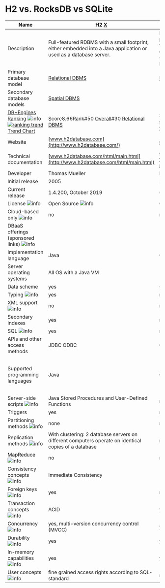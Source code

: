 # H2 vs. RocksDB vs SQLite



| Name                                                         | H2 [X](https://db-engines.com/en/system/RocksDB%3BSQLite)    | RocksDB [X](https://db-engines.com/en/system/H2%3BSQLite)    | SQLite [X](https://db-engines.com/en/system/H2%3BRocksDB)    |
| ------------------------------------------------------------ | ------------------------------------------------------------ | ------------------------------------------------------------ | ------------------------------------------------------------ |
| Description                                                  | Full-featured RDBMS with a small footprint, either embedded into a Java application or used as a database server. | Embeddable persistent key-value store optimized for fast storage (flash and RAM) | Widely used embeddable, in-process [RDBMS](https://db-engines.com/en/article/RDBMS) |
| Primary database model                                       | [Relational DBMS](https://db-engines.com/en/article/RDBMS)   | [Key-value store](https://db-engines.com/en/article/Key-value+Stores) | [Relational DBMS](https://db-engines.com/en/article/RDBMS)   |
| Secondary database models                                    | [Spatial DBMS](https://db-engines.com/en/article/Spatial+DBMS) |                                                              |                                                              |
| [DB-Engines Ranking](https://db-engines.com/en/ranking) ![info](https://db-engines.com/info.png)[![ranking trend](https://db-engines.com/ranking_trend_s.png)](https://db-engines.com/en/ranking_trend/system/H2%3BRocksDB%3BSQLite)[Trend Chart](https://db-engines.com/en/ranking_trend/system/H2%3BRocksDB%3BSQLite) | Score8.66Rank#50 [Overall](https://db-engines.com/en/ranking)#30 [Relational DBMS](https://db-engines.com/en/ranking/relational+dbms) | Score3.09Rank#90 [Overall](https://db-engines.com/en/ranking)#14 [Key-value stores](https://db-engines.com/en/ranking/key-value+store) | Score126.69Rank#9 [Overall](https://db-engines.com/en/ranking)#6 [Relational DBMS](https://db-engines.com/en/ranking/relational+dbms) |
| Website                                                      | [www.h2database.com](http://www.h2database.com/)             | [rocksdb.org](https://rocksdb.org/)                          | [www.sqlite.org](https://www.sqlite.org/)                    |
| Technical documentation                                      | [www.h2database.com/­html/­main.html](http://www.h2database.com/html/main.html) | [github.com/­facebook/­rocksdb/­wiki](https://github.com/facebook/rocksdb/wiki) | [www.sqlite.org/­docs.html](https://www.sqlite.org/docs.html) |
| Developer                                                    | Thomas Mueller                                               | Facebook, Inc.                                               | Dwayne Richard Hipp                                          |
| Initial release                                              | 2005                                                         | 2013                                                         | 2000                                                         |
| Current release                                              | 1.4.200, October 2019                                        | 6.20.3, May 2021                                             | 3.35.4 (2 April 2021), April 2021                            |
| License ![info](https://db-engines.com/info.png)             | Open Source ![info](https://db-engines.com/info.png)         | Open Source ![info](https://db-engines.com/info.png)         | Open Source ![info](https://db-engines.com/info.png)         |
| Cloud-based only ![info](https://db-engines.com/info.png)    | no                                                           | no                                                           | no                                                           |
| DBaaS offerings (sponsored links) ![info](https://db-engines.com/info.png) |                                                              |                                                              |                                                              |
| Implementation language                                      | Java                                                         | C++                                                          | C                                                            |
| Server operating systems                                     | All OS with a Java VM                                        |                                                              | server-less                                                  |
| Data scheme                                                  | yes                                                          | schema-free                                                  | yes ![info](https://db-engines.com/info.png)                 |
| Typing ![info](https://db-engines.com/info.png)              | yes                                                          | no                                                           | yes ![info](https://db-engines.com/info.png)                 |
| XML support ![info](https://db-engines.com/info.png)         | no                                                           | no                                                           | no                                                           |
| Secondary indexes                                            | yes                                                          | no                                                           | yes                                                          |
| SQL ![info](https://db-engines.com/info.png)                 | yes                                                          | no                                                           | yes ![info](https://db-engines.com/info.png)                 |
| APIs and other access methods                                | JDBC ODBC                                                    | C++ API Java API                                             | ADO.NET ![info](https://db-engines.com/info.png) JDBC ![info](https://db-engines.com/info.png) ODBC ![info](https://db-engines.com/info.png) |
| Supported programming languages                              | Java                                                         | C++ Java                                                     | Actionscript Ada Basic C C# C++ D Delphi Forth Fortran Haskell Java JavaScript Lisp Lua MatLab Objective-C OCaml Perl PHP PL/SQL Python R Ruby Scala Scheme Smalltalk Tcl |
| Server-side scripts ![info](https://db-engines.com/info.png) | Java Stored Procedures and User-Defined Functions            | no                                                           | no                                                           |
| Triggers                                                     | yes                                                          | no                                                           | yes                                                          |
| Partitioning methods ![info](https://db-engines.com/info.png) | none                                                         | none                                                         | none                                                         |
| Replication methods ![info](https://db-engines.com/info.png) | With clustering: 2 database servers on different computers operate on identical copies of a database | none                                                         | none                                                         |
| MapReduce ![info](https://db-engines.com/info.png)           | no                                                           | no                                                           | no                                                           |
| Consistency concepts ![info](https://db-engines.com/info.png) | Immediate Consistency                                        |                                                              |                                                              |
| Foreign keys ![info](https://db-engines.com/info.png)        | yes                                                          | no                                                           | yes                                                          |
| Transaction concepts ![info](https://db-engines.com/info.png) | ACID                                                         | yes                                                          | ACID                                                         |
| Concurrency ![info](https://db-engines.com/info.png)         | yes, multi-version concurrency control (MVCC)                | yes                                                          | yes ![info](https://db-engines.com/info.png)                 |
| Durability ![info](https://db-engines.com/info.png)          | yes                                                          | yes                                                          | yes                                                          |
| In-memory capabilities ![info](https://db-engines.com/info.png) | yes                                                          | yes                                                          | yes                                                          |
| User concepts ![info](https://db-engines.com/info.png)       | fine grained access rights according to SQL-standard         | no                                                           | no                                                           |

